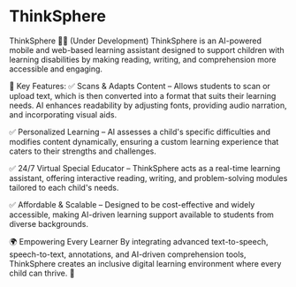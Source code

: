 # ThinkSphere
ThinkSphere 🧠✨ (Under Development)
ThinkSphere is an AI-powered mobile and web-based learning assistant designed to support children with learning disabilities by making reading, writing, and comprehension more accessible and engaging.

🔹 Key Features:
✅ Scans & Adapts Content – Allows students to scan or upload text, which is then converted into a format that suits their learning needs. AI enhances readability by adjusting fonts, providing audio narration, and incorporating visual aids.

✅ Personalized Learning – AI assesses a child's specific difficulties and modifies content dynamically, ensuring a custom learning experience that caters to their strengths and challenges.

✅ 24/7 Virtual Special Educator – ThinkSphere acts as a real-time learning assistant, offering interactive reading, writing, and problem-solving modules tailored to each child's needs.

✅ Affordable & Scalable – Designed to be cost-effective and widely accessible, making AI-driven learning support available to students from diverse backgrounds.

🌍 Empowering Every Learner
By integrating advanced text-to-speech, speech-to-text, annotations, and AI-driven comprehension tools, ThinkSphere creates an inclusive digital learning environment where every child can thrive. 🚀
